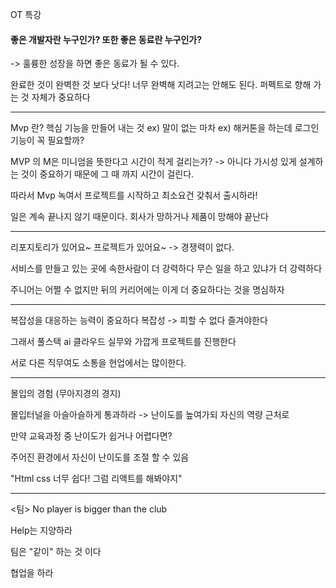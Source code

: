 OT 특강

#### 좋은 개발자란 누구인가? 또한 좋은 동료란 누구인가?
-> 훌륭한 성장을 하면 좋은 동료가 될 수 있다.

완료한 것이 완벽한 것 보다 낫다! 너무 완벽해 지려고는 안해도 된다.
퍼펙트로 향해 가는 것 자체가 중요하다

---

Mvp 란? 핵심 기능을 만들어 내는 것
ex) 말이 없는 마차
ex) 해커톤을 하는데 로그인 기능이 꼭 필요할까?

MVP 의 M은 미니엄을 뜻한다고
시간이 적게 걸리는가?
-> 아니다 가시성 있게 설계하는 것이 중요하기 때문에 그 때 까지 시간이 걸린다.

따라서 Mvp 녹여서 프로젝트를 시작하고
최소요건 갖춰서 출시하라!

일은 계속 끝나지 않기 때문이다.
회사가 망하거나 제품이 망해야 끝난다

---

리포지토리가 있어요~ 프로젝트가 있어요~
-> 경쟁력이 없다.


서비스를 만들고 있는 곳에 속한사람이 더 강력하다
무슨 일을 하고 있냐가 더 강력하다

주니어는 어쩔 수 없지만 뒤의 커리어에는 이게 더 중요하다는 것을 명심하자

---

복잡성을 대응하는 능력이 중요하다
복잡성 -> 피할 수 없다 즐겨야한다

그래서 풀스택 ai 클라우드 실무와 가깝게 프로젝트를 진행한다

서로 다른 직무여도 소통을 현업에서는 많이한다.

---

몰입의 경험 (무아지경의 경지)

몰입터널을 아슬아슬하게 통과하라
-> 난이도를 높여가되 자신의 역량 근처로

만약 교육과정 중 난이도가 쉽거나 어렵다면?

주어진 환경에서 자신이 난이도를 조절 할 수 있음

"Html css 너무 쉽다! 그럼 리액트를 해봐야지"

---
<팀>
No player is bigger than the club

Help는 지양하라

팀은 "같이" 하는 것 이다

협업을 하라

